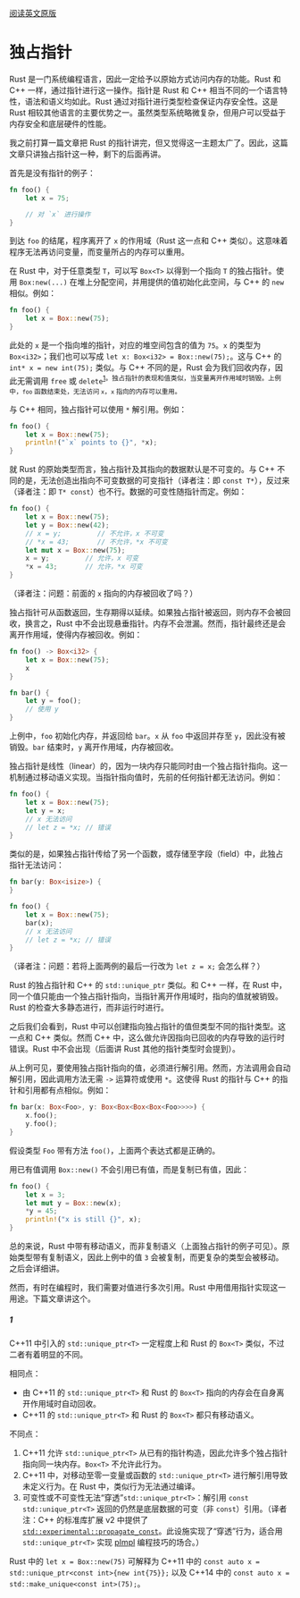 [阅读英文原版](https://github.com/nrc/r4cppp/blob/master/unique.md)

# 独占指针

Rust 是一门系统编程语言，因此一定给予以原始方式访问内存的功能。Rust 和 C++ 一样，通过指针进行这一操作。指针是 Rust 和 C++ 相当不同的一个语言特性，语法和语义均如此。Rust 通过对指针进行类型检查保证内存安全性。这是 Rust 相较其他语言的主要优势之一。虽然类型系统略微复杂，但用户可以受益于内存安全和底层硬件的性能。

我之前打算一篇文章把 Rust 的指针讲完，但又觉得这一主题太广了。因此，这篇文章只讲独占指针这一种，剩下的后面再讲。

首先是没有指针的例子：

```rs
fn foo() {
    let x = 75;

    // 对 `x` 进行操作
}
```

到达 `foo` 的结尾，程序离开了 `x` 的作用域（Rust 这一点和 C++ 类似）。这意味着程序无法再访问变量，而变量所占的内存可以重用。

在 Rust 中，对于任意类型 `T`，可以写 `Box<T>` 以得到一个指向 `T` 的独占指针。使用 `Box:new(...)` 在堆上分配空间，并用提供的值初始化此空间，与 C++ 的 `new` 相似。例如：

```rs
fn foo() {
    let x = Box::new(75);
}
```

此处的 `x` 是一个指向堆的指针，对应的堆空间包含的值为 `75`。`x` 的类型为 `Box<i32>`；我们也可以写成 `let x: Box<i32> = Box::new(75);`。这与 C++ 的 `int* x = new int(75);` 类似。与 C++ 不同的是，Rust 会为我们回收内存，因此无需调用 `free` 或 `delete`<sup>[1](#1)。独占指针的表现和值类似，当变量离开作用域时销毁。上例中，`foo` 函数结束处，无法访问 `x`，`x` 指向的内存可以重用。

与 C++ 相同，独占指针可以使用 `*` 解引用。例如：

```rs
fn foo() {
    let x = Box::new(75);
    println!("`x` points to {}", *x);
}
```

就 Rust 的原始类型而言，独占指针及其指向的数据默认是不可变的。与 C++ 不同的是，无法创造出指向不可变数据的可变指针（译者注：即 `const T*`），反过来（译者注：即 `T* const`）也不行。数据的可变性随指针而定。例如：

```rs
fn foo() {
    let x = Box::new(75);
    let y = Box::new(42);
    // x = y;         // 不允许，x 不可变
    // *x = 43;       // 不允许，*x 不可变
    let mut x = Box::new(75);
    x = y;         // 允许，x 可变
    *x = 43;       // 允许，*x 可变
}
```

（译者注：问题：前面的 `x` 指向的内存被回收了吗？）

独占指针可从函数返回，生存期得以延续。如果独占指针被返回，则内存不会被回收，换言之，Rust 中不会出现悬垂指针。内存不会泄漏。然而，指针最终还是会离开作用域，使得内存被回收。例如：

```rs
fn foo() -> Box<i32> {
    let x = Box::new(75);
    x
}

fn bar() {
    let y = foo();
    // 使用 y
}
```

上例中，`foo` 初始化内存，并返回给 `bar`。`x` 从 `foo` 中返回并存至 `y`，因此没有被销毁。`bar` 结束时，`y` 离开作用域，内存被回收。

独占指针是线性（linear）的，因为一块内存只能同时由一个独占指针指向。这一机制通过移动语义实现。当指针指向值时，先前的任何指针都无法访问。例如：

```rs
fn foo() {
    let x = Box::new(75);
    let y = x;
    // x 无法访问
    // let z = *x; // 错误
}
```

类似的是，如果独占指针传给了另一个函数，或存储至字段（field）中，此独占指针无法访问：

```rs
fn bar(y: Box<isize>) {
}

fn foo() {
    let x = Box::new(75);
    bar(x);
    // x 无法访问
    // let z = *x; // 错误
}
```

（译者注：问题：若将上面两例的最后一行改为 `let z = x;` 会怎么样？）

Rust 的独占指针和 C++ 的 `std::unique_ptr` 类似。和 C++ 一样，在 Rust 中，同一个值只能由一个独占指针指向，当指针离开作用域时，指向的值就被销毁。Rust 的检查大多静态进行，而非运行时进行。

之后我们会看到，Rust 中可以创建指向独占指针的值但类型不同的指针类型。这一点和 C++ 类似。然而 C++ 中，这么做允许因指向已回收的内存导致的运行时错误。Rust 中不会出现（后面讲 Rust 其他的指针类型时会提到）。

从上例可见，要使用独占指针指向的值，必须进行解引用。然而，方法调用会自动解引用，因此调用方法无需 `->` 运算符或使用 `*`。这使得 Rust 的指针与 C++ 的指针和引用都有点相似。例如：

```rs
fn bar(x: Box<Foo>, y: Box<Box<Box<Box<Foo>>>>) {
    x.foo();
    y.foo();
}
```

假设类型 `Foo` 带有方法 `foo()`，上面两个表达式都是正确的。

用已有值调用 `Box::new()` 不会引用已有值，而是复制已有值，因此：

```rs
fn foo() {
    let x = 3;
    let mut y = Box::new(x);
    *y = 45;
    println!("x is still {}", x);
}
```

总的来说，Rust 中带有移动语义，而非复制语义（上面独占指针的例子可见）。原始类型带有复制语义，因此上例中的值 `3` 会被复制，而更复杂的类型会被移动。之后会详细讲。

然而，有时在编程时，我们需要对值进行多次引用。Rust 中用借用指针实现这一用途。下篇文章讲这个。

##### 1

C++11 中引入的 `std::unique_ptr<T>` 一定程度上和 Rust 的 `Box<T>` 类似，不过二者有着明显的不同。

相同点：
* 由 C++11 的 `std::unique_ptr<T>` 和 Rust 的 `Box<T>` 指向的内存会在自身离开作用域时自动回收。
* C++11 的 `std::unique_ptr<T>` 和 Rust 的 `Box<T>` 都只有移动语义。

不同点：
1. C++11 允许 `std::unique_ptr<T>` 从已有的指针构造，因此允许多个独占指针指向同一块内存。`Box<T>` 不允许此行为。
2. C++11 中，对移动至零一变量或函数的 `std::unique_ptr<T>` 进行解引用导致未定义行为。在 Rust 中，类似行为无法通过编译。
3. 可变性或不可变性无法“穿透”`std::unique_ptr<T>`：解引用 `const std::unique_ptr<T>` 返回的仍然是底层数据的可变（非 `const`）引用。（译者注：C++ 的标准库扩展 v2 中提供了 [`std::experimental::propagate_const`](https://en.cppreference.com/w/cpp/experimental/propagate_const)。此设施实现了“穿透”行为，适合用 `std::unique_ptr<T>` 实现 [pImpl](https://en.cppreference.com/w/cpp/language/pimpl) 编程技巧的场合。）

Rust 中的 `let x = Box::new(75)` 可解释为 C++11 中的 `const auto x = std::unique_ptr<const int>{new int{75}};` 以及 C++14 中的 `const auto x = std::make_unique<const int>(75);`。
